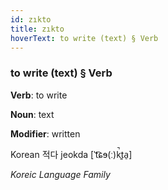 ```yaml
---
id: zıkto
title: zıkto
hoverText: to write (text) § Verb
---
```


### to write (text) § Verb

**Verb**: to write

**Noun**: text

**Modifier**: written

Korean 적다 jeokda [ˈt͡ɕɘ(ː)k̚t͈a̠]

*Koreic Language Family*